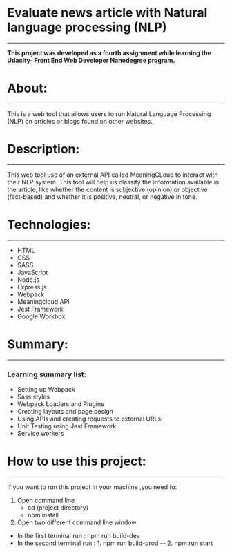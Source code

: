 # Evaluate news article with Natural language processing (NLP)
***
**This project was developed as a fourth assignment while learning the Udacity-
Front End Web Developer Nanodegree program.**

# About:
***
This is a web tool that allows users to run Natural Language Processing (NLP) on articles or blogs found on other websites. 

# Description:
***
This web tool use of an external API called MeaningCLoud to interact with their NLP system. This tool will help us classify the information available in the article, like whether the content is subjective (opinion) or objective (fact-based) and whether it is positive, neutral, or negative in tone.

# Technologies:
***
* HTML
* CSS
* SASS
* JavaScript
* Node.js
* Express.js
* Webpack
* Meaningcloud API
* Jest Framework
* Google Workbox 

# Summary:
***
### Learning summary list:

* Setting up Webpack
* Sass styles
* Webpack Loaders and Plugins
* Creating layouts and page design
* Using APIs and creating requests to external URLs
* Unit Testing using Jest Framework
* Service workers

# How to use this project:
***
If you want to run this project in your machine ,you need to:

1. Open command line
   * cd (project directory)
   * npm install
2. Open two different command line window
  * In the first terminal run : npm run build-dev
  * In the second terminal run : 1. npm run build-prod -- 2. npm run start

                          
